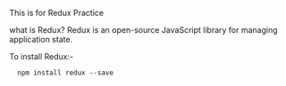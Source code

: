This is for Redux Practice

what is Redux?
            Redux is an open-source JavaScript library for managing application state.


To install Redux:-

      npm install redux --save